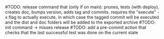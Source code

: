 #TODO:  release command that (only if on main): prunes, tests (with deploy), creates doc, bumps version, adds tag and commits.
        requires the "execute" -x flag to actually execute, in which case the tagged commit will be executed and the dist and doc folders will be added to the exported archive
#TODO:  init command -> misses release
#TODO:  add a pre-commit action that checks that the last successful test was done on the current state